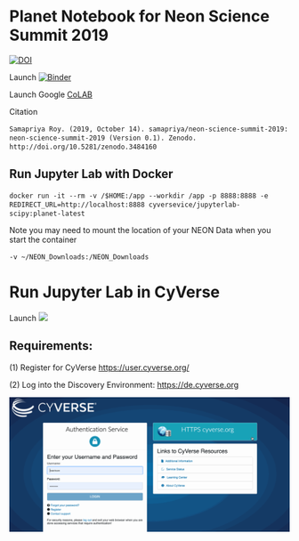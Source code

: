 # Planet Notebook for Neon Science Summit 2019

[![DOI](https://zenodo.org/badge/DOI/10.5281/zenodo.3484160.svg)](https://doi.org/10.5281/zenodo.3484160)

Launch [![Binder](https://mybinder.org/badge_logo.svg)](https://mybinder.org/v2/gh/samapriya/neon-science-summit-2019/master)

Launch Google [CoLAB](https://colab.research.google.com/drive/1TKOwiuyvSYWsbzE7rq51DA96rVoVBQZ7)

Citation
```
Samapriya Roy. (2019, October 14). samapriya/neon-science-summit-2019: neon-science-summit-2019 (Version 0.1). Zenodo.
http://doi.org/10.5281/zenodo.3484160
```

## Run Jupyter Lab with Docker

```
docker run -it --rm -v /$HOME:/app --workdir /app -p 8888:8888 -e REDIRECT_URL=http://localhost:8888 cyversevice/jupyterlab-scipy:planet-latest
```

Note you may need to mount the location of your NEON Data when you start the container

```
-v ~/NEON_Downloads:/NEON_Downloads
```

# Run Jupyter Lab in CyVerse 

Launch <a href="https://de.cyverse.org/de/?type=quick-launch&quick-launch-id=3915f0c6-d817-40b3-8475-2a7b93d928a8&app-id=1d35dc48-eb93-11e9-b6b7-008cfa5ae621" target="_blank"><img src="https://de.cyverse.org/Powered-By-CyVerse-blue.svg"></a>

## Requirements:

(1) Register for CyVerse https://user.cyverse.org/

(2) Log into the Discovery Environment: https://de.cyverse.org

<p align="center"><img src='https://github.com/cyverse-gis/neon-science-summit-2019/blob/master/gif/DE_launch.gif?raw=true' width='750'></p>

